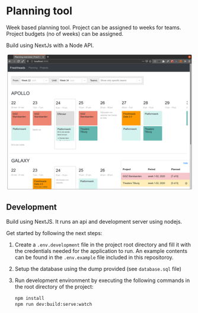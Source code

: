 # Planning tool

Week based planning tool. Project can be assigned to weeks for teams. Project budgets (no of weeks) can be assigned.

Build using NextJs with a Node API.

![Screenshot](support/images/screenshot1.png?raw=true 'Screenshot')

## Development

Build using NextJS. It runs an api and development server using nodejs.

Get started by following the next steps:

1.  Create a `.env.development` file in the project root directory and fill it with the credentials needed for the application to run. An example contents can be found in the `.env.example` file included in this repositoroy.
1.  Setup the database using the dump provided (see `database.sql` file)
1.  Run development environment by executing the following commands in the root directory of the project:


    ```shell
    npm install
    npm run dev:build:serve:watch
    ```
